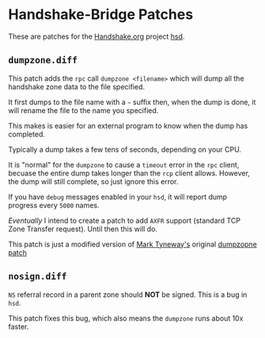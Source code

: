 # Handshake-Bridge Patches

These are patches for the [Handshake.org](http://www.handshake.org) project [hsd](https://github.com/handshake-org/hsd).

## `dumpzone.diff`

This patch adds the `rpc` call `dumpzone <filename>` which will dump all the handshake zone data to the file specified.

It first dumps to the file name with a `~` suffix then, when the dump is done, it will rename the file to the name you specified.

This makes is easier for an external program to know when the dump has completed.

Typically a dump takes a few tens of seconds, depending on your CPU.


It is "normal" for the `dumpzone` to cause a `timeout` error in the `rpc` client, becuase the entire dump takes longer than
the `rcp` client allows. However, the dump will still complete, so just ignore this error.

If you have `debug` messages enabled in your `hsd`, it will report dump progress every `5000` names.

*Eventually* I intend to create a patch to add `AXFR` support (standard TCP Zone Transfer request). Until then this will do.

This patch is just a modified version of [Mark Tyneway's](https://github.com/tynes) original [dumpzopne patch](https://github.com/handshake-org/hsd/pull/280)


## `nosign.diff`

`NS` referral record in a parent zone should **NOT** be signed. This is a bug in `hsd`.

This patch fixes this bug, which also means the `dumpzone` runs about 10x faster.
